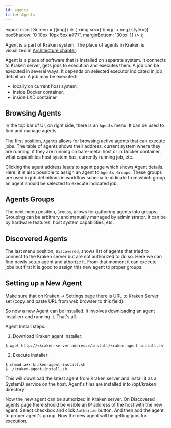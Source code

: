 ```yaml
---
id: agents
title: Agents
---
```


export const Screen = ({img}) => (
    <img
        src={'/img/' + img}
        style={{
            boxShadow: '0 10px 10px 5px #777',
            marginBottom: '30px'
        }}
    />
);

Agent is a part of Kraken system. The place of agents in Kraken is
visualized in [Architecture chapter](architecture.md).

Agent is a piece of software that is installed on separate system.
It connects to Kraken server, gets jobs to execution and executes
them. A job can be executed in several ways. It depends on selected
executor indicated in job definition. A job may be executed:

- locally on current host system,
- inside Docker container,
- inside LXD container.

## Browsing Agents

In the top bar of UI, on right side, there is an `Agents` menu.
It can be used to find and manage agents.

The first position, `Agents` allows for browsing active agents that can
execute jobs. The table of agents shows their address, current system
where they are running, if they are running on bare-metal host or in
Docker container, what capabilities host system has, currently running
job, etc.

<Screen img="screen-agents.png" />

Clicking the agent address leads to agent page which shows Agent
details. Here, it is also possible to assign an agent to `Agents
Groups`. These groups are used in job definitions in workflow schema
to indicate from which group an agent should be selected to execute
indicated job.

## Agents Groups

The next menu position, `Groups`, allows for gathering agents
into groups. Grouping can be arbitrary and manually managed by
administrator. It can be by hardware features, host system
capabilities, etc.

## Discovered Agents

The last menu position, `Discovered`, shows list of agents that tried
to connect to the Kraken server but are not authorized to do so. Here
we can find newly setup agent and athorize it. From that moment it can
execute jobs but first it is good to assign this new agent to proper
groups.

## Setting up a New Agent

Make sure that on Kraken -> Settings page there is  URL to Kraken
Server set (copy and paste URL from web browser to this field).

So now a new Agent can be installed. It involves downloading an agent
installerr and running it. That's all.

Agent Install steps:

1. Download Kraken agent installer:

```console
$ wget http://<kraken-server-address>/install/kraken-agent-install.sh
```

2. Execute installer:

```console
$ chmod a+x kraken-agent-install.sh
$ ./kraken-agent-install.sh
```

This will download the latest agent from Kraken server and install it
as a SystemD service on the host. Agent's files are installed into
/opt/kraken directory.

Now the new agent can be authorized in Kraken server. On Discovered
agents page there should be visible an IP address of the host with the
new agent. Select checkbox and click `Authorize` button. And then add
the agent to proper agent's group. Now the new agent will be getting
jobs for execution.
